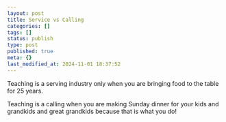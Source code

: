 ```yaml
---
layout: post
title: Service vs Calling
categories: []
tags: []
status: publish
type: post
published: true
meta: {}
last_modified_at: 2024-11-01 18:37:52
---
```


Teaching is a serving industry only when you are bringing food to the table for 25 years.

Teaching is a calling when you are making Sunday dinner for your kids and grandkids and great grandkids because that is what you do!
